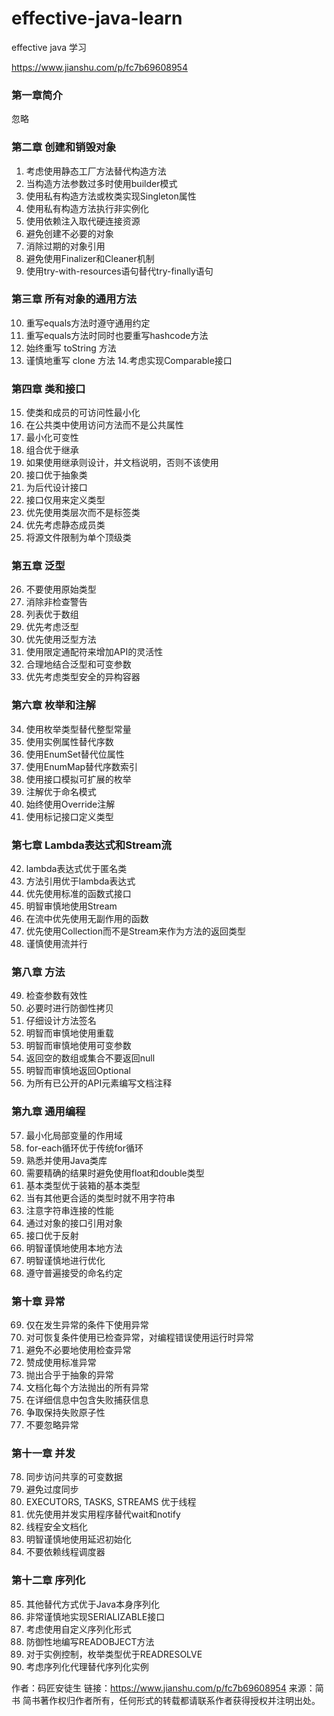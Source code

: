 # effective-java-learn
effective java 学习

https://www.jianshu.com/p/fc7b69608954

### 第一章简介
忽略
###  第二章 创建和销毁对象
1. 考虑使用静态工厂方法替代构造方法
2. 当构造方法参数过多时使用builder模式
3. 使用私有构造方法或枚类实现Singleton属性
4. 使用私有构造方法执行非实例化
5. 使用依赖注入取代硬连接资源
6. 避免创建不必要的对象
7. 消除过期的对象引用
8. 避免使用Finalizer和Cleaner机制
9. 使用try-with-resources语句替代try-finally语句
### 第三章 所有对象的通用方法
10. 重写equals方法时遵守通用约定
11. 重写equals方法时同时也要重写hashcode方法
12. 始终重写 toString 方法
13. 谨慎地重写 clone 方法
14.考虑实现Comparable接口
### 第四章 类和接口
15. 使类和成员的可访问性最小化
16. 在公共类中使用访问方法而不是公共属性
17. 最小化可变性
18. 组合优于继承
19. 如果使用继承则设计，并文档说明，否则不该使用
20. 接口优于抽象类
21. 为后代设计接口
22. 接口仅用来定义类型
23. 优先使用类层次而不是标签类
24. 优先考虑静态成员类
25. 将源文件限制为单个顶级类
### 第五章 泛型
26. 不要使用原始类型
27. 消除非检查警告
28. 列表优于数组
29. 优先考虑泛型
30. 优先使用泛型方法
31. 使用限定通配符来增加API的灵活性
32. 合理地结合泛型和可变参数
33. 优先考虑类型安全的异构容器
### 第六章 枚举和注解
34. 使用枚举类型替代整型常量
35. 使用实例属性替代序数
36. 使用EnumSet替代位属性
37. 使用EnumMap替代序数索引
38. 使用接口模拟可扩展的枚举
39. 注解优于命名模式
40. 始终使用Override注解
41. 使用标记接口定义类型
### 第七章 Lambda表达式和Stream流
42. lambda表达式优于匿名类
43. 方法引用优于lambda表达式
44. 优先使用标准的函数式接口
45. 明智审慎地使用Stream
46. 在流中优先使用无副作用的函数
47. 优先使用Collection而不是Stream来作为方法的返回类型
48. 谨慎使用流并行
### 第八章 方法
49. 检查参数有效性
50. 必要时进行防御性拷贝
51. 仔细设计方法签名
52. 明智而审慎地使用重载
53. 明智而审慎地使用可变参数
54. 返回空的数组或集合不要返回null
55. 明智而审慎地返回Optional
56. 为所有已公开的API元素编写文档注释
### 第九章 通用编程
57. 最小化局部变量的作用域
58. for-each循环优于传统for循环
59. 熟悉并使用Java类库
60. 需要精确的结果时避免使用float和double类型
61. 基本类型优于装箱的基本类型
62. 当有其他更合适的类型时就不用字符串
63. 注意字符串连接的性能
64. 通过对象的接口引用对象
65. 接口优于反射
66. 明智谨慎地使用本地方法
67. 明智谨慎地进行优化
68. 遵守普遍接受的命名约定
### 第十章 异常
69. 仅在发生异常的条件下使用异常
70. 对可恢复条件使用已检查异常，对编程错误使用运行时异常
71. 避免不必要地使用检查异常
72. 赞成使用标准异常
73. 抛出合乎于抽象的异常
74. 文档化每个方法抛出的所有异常
75. 在详细信息中包含失败捕获信息
76. 争取保持失败原子性
77. 不要忽略异常
### 第十一章 并发
78. 同步访问共享的可变数据
79. 避免过度同步
80. EXECUTORS, TASKS, STREAMS 优于线程
81. 优先使用并发实用程序替代wait和notify
82. 线程安全文档化
83. 明智谨慎地使用延迟初始化
84. 不要依赖线程调度器
### 第十二章 序列化
85. 其他替代方式优于Java本身序列化
86. 非常谨慎地实现SERIALIZABLE接口
87. 考虑使用自定义序列化形式
88. 防御性地编写READOBJECT方法
89. 对于实例控制，枚举类型优于READRESOLVE
90. 考虑序列化代理替代序列化实例

作者：码匠安徒生
链接：https://www.jianshu.com/p/fc7b69608954
来源：简书
简书著作权归作者所有，任何形式的转载都请联系作者获得授权并注明出处。
